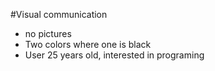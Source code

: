 #Visual communication
* no pictures
* Two colors where one is black
* User 25 years old, interested in programing
 
 
 
